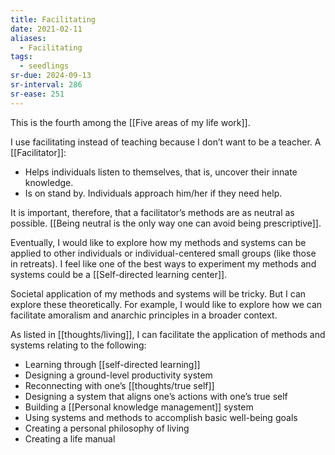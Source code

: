 ```yaml
---
title: Facilitating
date: 2021-02-11
aliases:
  - Facilitating
tags:
  - seedlings
sr-due: 2024-09-13
sr-interval: 286
sr-ease: 251
---
```

This is the fourth among the [[Five areas of my life work]].

I use facilitating instead of teaching because I don’t want to be a teacher. A [[Facilitator]]:

- Helps individuals listen to themselves, that is, uncover their innate knowledge.
- Is on stand by. Individuals approach him/her if they need help.

It is important, therefore, that a facilitator’s methods are as neutral as possible. [[Being neutral is the only way one can avoid being prescriptive]].

Eventually, I would like to explore how my methods and systems can be applied to other individuals or individual-centered small groups (like those in retreats). I feel like one of the best ways to experiment my methods and systems could be a [[Self-directed learning center]].

Societal application of my methods and systems will be tricky. But I can explore these theoretically. For example, I would like to explore how we can facilitate amoralism and anarchic principles in a broader context.

As listed in [[thoughts/living]], I can facilitate the application of methods and systems relating to the following:

- Learning through [[self-directed learning]]
- Designing a ground-level productivity system
- Reconnecting with one’s [[thoughts/true self]]
- Designing a system that aligns one’s actions with one’s true self
- Building a [[Personal knowledge management]] system
- Using systems and methods to accomplish basic well-being goals
- Creating a personal philosophy of living
- Creating a life manual

